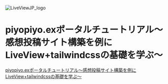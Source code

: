 
![LiveViewJP_logo](https://user-images.githubusercontent.com/45676464/197772947-47997390-9b06-404d-9a32-bb9d8da984d5.png)

# piyopiyo.exポータルチュートリアル～感想投稿サイト構築を例にLiveView+tailwindcssの基礎を学ぶ～

[piyopiyo.exポータルチュートリアル～感想投稿サイト構築を例にLiveView+tailwindcssの基礎を学ぶ～](https://qiita.com/tuchiro/items/050e6b86afc35a843a7c)
